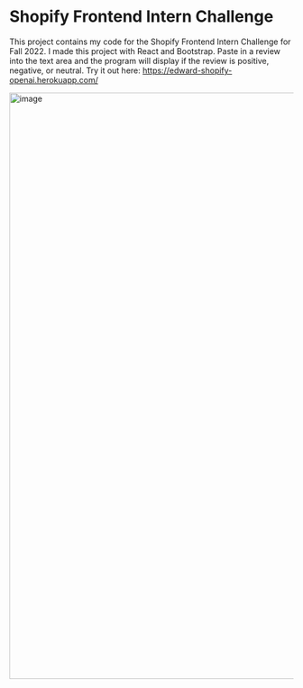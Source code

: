 # Shopify Frontend Intern Challenge

This project contains my code for the Shopify Frontend Intern Challenge for Fall 2022. I made this project with React and Bootstrap. Paste in a review into the text area and the program will display if the review is positive, negative, or neutral. Try it out here: https://edward-shopify-openai.herokuapp.com/

<img width="1039" alt="image" src="https://user-images.githubusercontent.com/57547638/167705288-e135ec8b-148e-4d4e-ac83-d2fd1a9d7b83.png">

